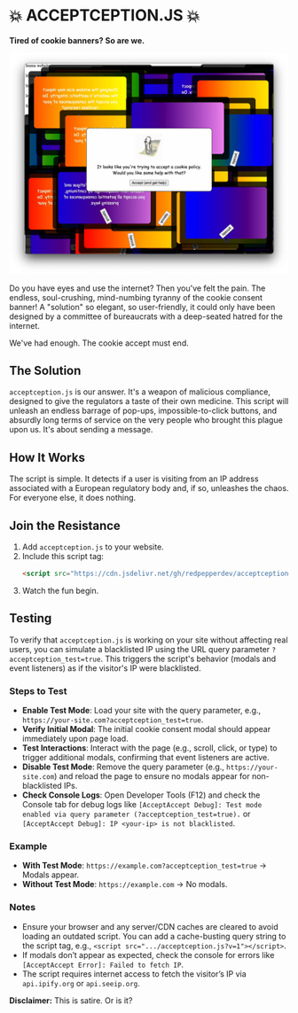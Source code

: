 # 💥 ACCEPTCEPTION.JS 💥

**Tired of cookie banners? So are we.**

<div style="text-align: center;">
    <img src="https://raw.githubusercontent.com/redpepperdev/acceptception/main/acceptception.png" alt="Acceptception Banner" style="max-width: 100%; height: auto;">
</div>

Do you have eyes and use the internet? Then you've felt the pain. The endless, soul-crushing, mind-numbing tyranny of the cookie consent banner! A "solution" so elegant, so user-friendly, it could only have been designed by a committee of bureaucrats with a deep-seated hatred for the internet.

We've had enough. The cookie accept must end.

## The Solution

`acceptception.js` is our answer. It's a weapon of malicious compliance, designed to give the regulators a taste of their own medicine. This script will unleash an endless barrage of pop-ups, impossible-to-click buttons, and absurdly long terms of service on the very people who brought this plague upon us. It's about sending a message.

## How It Works

The script is simple. It detects if a user is visiting from an IP address associated with a European regulatory body and, if so, unleashes the chaos. For everyone else, it does nothing.

## Join the Resistance

1.  Add `acceptception.js` to your website.
2.  Include this script tag:
    ```html
    <script src="https://cdn.jsdelivr.net/gh/redpepperdev/acceptception@main/acceptception.js"></script>
    ```
3.  Watch the fun begin.

## Testing

To verify that `acceptception.js` is working on your site without affecting real users, you can simulate a blacklisted IP using the URL query parameter `?acceptception_test=true`. This triggers the script's behavior (modals and event listeners) as if the visitor's IP were blacklisted.

### Steps to Test

- **Enable Test Mode**: Load your site with the query parameter, e.g., `https://your-site.com?acceptception_test=true`.
- **Verify Initial Modal**: The initial cookie consent modal should appear immediately upon page load.
- **Test Interactions**: Interact with the page (e.g., scroll, click, or type) to trigger additional modals, confirming that event listeners are active.
- **Disable Test Mode**: Remove the query parameter (e.g., `https://your-site.com`) and reload the page to ensure no modals appear for non-blacklisted IPs.
- **Check Console Logs**: Open Developer Tools (F12) and check the Console tab for debug logs like `[AcceptAccept Debug]: Test mode enabled via query parameter (?acceptception_test=true).` or `[AcceptAccept Debug]: IP <your-ip> is not blacklisted`.

### Example

- **With Test Mode**: `https://example.com?acceptception_test=true` → Modals appear.
- **Without Test Mode**: `https://example.com` → No modals.

### Notes

- Ensure your browser and any server/CDN caches are cleared to avoid loading an outdated script. You can add a cache-busting query string to the script tag, e.g., `<script src=".../acceptception.js?v=1"></script>`.
- If modals don’t appear as expected, check the console for errors like `[AcceptAccept Error]: Failed to fetch IP`.
- The script requires internet access to fetch the visitor’s IP via `api.ipify.org` or `api.seeip.org`.

**Disclaimer:** This is satire. Or is it?
